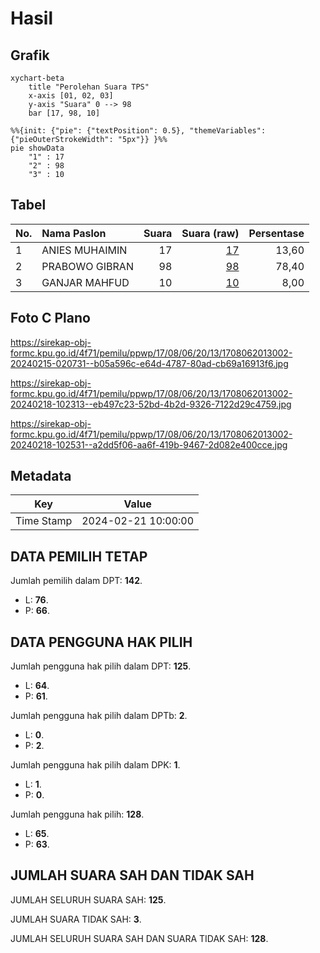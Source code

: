 # Hasil

## Grafik

```mermaid
xychart-beta
    title "Perolehan Suara TPS"
    x-axis [01, 02, 03]
    y-axis "Suara" 0 --> 98
    bar [17, 98, 10]
```

```mermaid
%%{init: {"pie": {"textPosition": 0.5}, "themeVariables": {"pieOuterStrokeWidth": "5px"}} }%%
pie showData
    "1" : 17
    "2" : 98
    "3" : 10
```

## Tabel

| No. | Nama Paslon    | Suara | Suara (raw) | Persentase |
|:--- |:-------------- | -----:| -----------:| ----------:|
| 1   | ANIES MUHAIMIN | 17    | [17][p-1]   | 13,60      |
| 2   | PRABOWO GIBRAN | 98    | [98][p-2]   | 78,40      |
| 3   | GANJAR MAHFUD  | 10    | [10][p-3]   | 8,00       |


[p-1]: https://github.com/gigit-pemilu/pemilu-2024-17-bengkulu/blob/main/pilpres/hitung-suara/sub/17-bengkulu/sub/08-kepahiang/sub/06-kebawetan/sub/2013-sido-makmur/sub/002-tps/sub/paslon-1.txt
[p-2]: https://github.com/gigit-pemilu/pemilu-2024-17-bengkulu/blob/main/pilpres/hitung-suara/sub/17-bengkulu/sub/08-kepahiang/sub/06-kebawetan/sub/2013-sido-makmur/sub/002-tps/sub/paslon-2.txt
[p-3]: https://github.com/gigit-pemilu/pemilu-2024-17-bengkulu/blob/main/pilpres/hitung-suara/sub/17-bengkulu/sub/08-kepahiang/sub/06-kebawetan/sub/2013-sido-makmur/sub/002-tps/sub/paslon-3.txt

## Foto C Plano

https://sirekap-obj-formc.kpu.go.id/4f71/pemilu/ppwp/17/08/06/20/13/1708062013002-20240215-020731--b05a596c-e64d-4787-80ad-cb69a16913f6.jpg

https://sirekap-obj-formc.kpu.go.id/4f71/pemilu/ppwp/17/08/06/20/13/1708062013002-20240218-102313--eb497c23-52bd-4b2d-9326-7122d29c4759.jpg

https://sirekap-obj-formc.kpu.go.id/4f71/pemilu/ppwp/17/08/06/20/13/1708062013002-20240218-102531--a2dd5f06-aa6f-419b-9467-2d082e400cce.jpg


## Metadata

| Key        | Value               |
| ---------- | ------------------- |
| Time Stamp | 2024-02-21 10:00:00 |


## DATA PEMILIH TETAP

Jumlah pemilih dalam DPT: **142**.
 * L: **76**.
 * P: **66**.

## DATA PENGGUNA HAK PILIH

Jumlah pengguna hak pilih dalam DPT: **125**.
 * L: **64**.
 * P: **61**.

Jumlah pengguna hak pilih dalam DPTb: **2**.
 * L: **0**.
 * P: **2**.

Jumlah pengguna hak pilih dalam DPK: **1**.
 * L: **1**.
 * P: **0**.

Jumlah pengguna hak pilih: **128**.
 * L: **65**.
 * P: **63**.

## JUMLAH SUARA SAH DAN TIDAK SAH

JUMLAH SELURUH SUARA SAH: **125**.

JUMLAH SUARA TIDAK SAH: **3**.

JUMLAH SELURUH SUARA SAH DAN SUARA TIDAK SAH: **128**.


